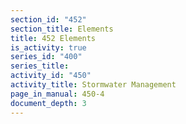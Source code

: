 ```yaml
---
section_id: "452"
section_title: Elements
title: 452 Elements
is_activity: true
series_id: "400"
series_title: 
activity_id: "450"
activity_title: Stormwater Management
page_in_manual: 450-4
document_depth: 3
---
```

